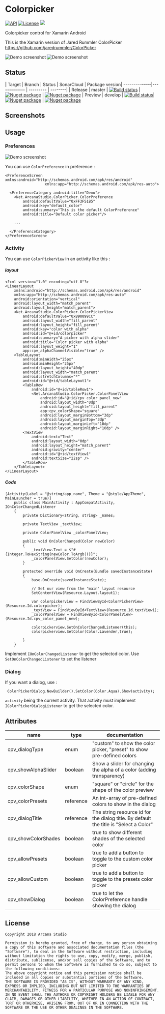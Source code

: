 # Colorpicker

<a target="_blank" href="https://developer.android.com/about/versions/marshmallow/android-6.0"><img src="https://img.shields.io/badge/API-23%2B%20(6.0)-brightgreen.svg" alt="API" /></a>
<a target="_blank" href="https://opensource.org/licenses/MIT"><img src="https://img.shields.io/badge/license-MIT-blue.svg" alt="License" /></a>
<a target="_blank" href="https://twitter.com/guruumeditation"><img src="https://img.shields.io/twitter/follow/guruumeditation.svg?style=social" /></a>

Colorpicker control for Xamarin Android

This is the Xamarin version of Jared Rummler ColorPicker https://github.com/jaredrummler/ColorPicker

![Demo screenshot](ColorPickerDemo/Docs/Demo.gif) ![Demo screenshot](ColorPickerDemo/Docs/Demo2.gif)


## Status

| Target | Branch | Status | SonarCloud | Package version|
--------------|------------- | --------- | --------|
| Release | master | <a target="_blank" href="https://equinoxe.visualstudio.com/ColorPicker/_build/latest?definitionId=27"><img src="https://equinoxe.visualstudio.com/ColorPicker/_apis/build/status/ColorPicker-Master" alt="Build status" /></a> | <a target="_blank" href="https://sonarcloud.io/dashboard?id=75453910be17a48308232718dee64abe956d46c8"><img src="https://sonarcloud.io/api/project_badges/measure?project=75453910be17a48308232718dee64abe956d46c8&metric=alert_status" alt="Nuget package" /></a> | <a target="_blank" href="https://www.nuget.org/packages/Net.ArcanaStudio.ColorPicker/"><img src="https://img.shields.io/nuget/v/Net.ArcanaStudio.ColorPicker.svg" alt="Nuget package" /></a>
| Preview | develop | <a target="_blank" href="https://equinoxe.visualstudio.com/ColorPicker/_build/latest?definitionId=25"><img src="https://equinoxe.visualstudio.com/ColorPicker/_apis/build/status/ColorPicker-Develop" alt="Build status" /></a>| <a target="_blank" href="https://sonarcloud.io/dashboard?id=75453910be17a48308232718dee64abe956d46c8"><img src="https://sonarcloud.io/api/project_badges/measure?project=75453910be17a48308232718dee64abe956d46c8&metric=alert_status" alt="Nuget package" /></a> | <a target="_blank" href="https://www.nuget.org/packages/Net.ArcanaStudio.ColorPicker/"><img src="https://img.shields.io/nuget/vpre/Net.ArcanaStudio.ColorPicker.svg" alt="Nuget package"/></a>

## Screenshots

## Usage
### Preferences

![Demo screenshot](ColorPickerDemo/Docs/ActivityDemo.png)

You can use `ColorPreference` in preference :
```
<PreferenceScreen xmlns:android="http://schemas.android.com/apk/res/android"
                  xmlns:app="http://schemas.android.com/apk/res-auto">

  <PreferenceCategory android:title="Demo">
    <Net.ArcanaStudio.ColorPicker.ColorPreference
        android:defaultValue="0xFF3F51B5"
        android:key="default_color"
        android:summary="This is the default ColorPreference"
        android:title="Default color picker"/>

	...

  </PreferenceCategory>
</PreferenceScreen>
```
### Activity


You can use `ColorPickerView` in an activity like this :

##### layout

```
<?xml version="1.0" encoding="utf-8"?>
<LinearLayout
	xmlns:android="http://schemas.android.com/apk/res/android"
	xmlns:app="http://schemas.android.com/apk/res-auto"
	android:orientation="vertical"
	android:layout_width="match_parent"
	android:layout_height="match_parent">
	<Net.ArcanaStudio.ColorPicker.ColorPickerView
		android:defaultValue="0x890099CC"
		android:layout_width="fill_parent"
		android:layout_height="fill_parent"
		android:key="color_with_alpha"
		android:id="@+id/colorpicker"
		android:summary="A picker with alpha slider"
		android:title="Color picker with alpha"
		android:layout_weight="1"
		app:cpv_alphaChannelVisible="true" />
	<TableLayout
		android:minWidth="25px"
		android:minHeight="25px"
		android:layout_height="40dp"
		android:layout_width="match_parent"
		android:stretchColumns="*"
		android:id="@+id/tableLayout1">
		<TableRow
			android:id="@+id/tableRow1">
			<Net.ArcanaStudio.ColorPicker.ColorPanelView
				android:id="@+id/cpv_color_panel_new"
				android:layout_width="0dp"
				android:layout_height="fill_parent"
				app:cpv_colorShape="square"
				android:layout_marginBottom="3dp"
				android:layout_marginTop="3dp"
				android:layout_marginLeft="10dp"
				android:layout_marginRight="10dp" />
		<TextView
			android:text="Text"
			android:layout_width="0dp"
			android:layout_height="match_parent"
			android:gravity="center"
			android:id="@+id/textView1"
			android:textSize="22sp" />
		</TableRow>
	</TableLayout>
</LinearLayout>
```
##### Code

```
[Activity(Label = "@string/app_name", Theme = "@style/AppTheme", MainLauncher = true)]
    public class MainActivity : AppCompatActivity, IOnColorChangedListener
    {
        private Dictionary<string, string> _names;

        private TextView _textView;

        private ColorPanelView _colorPanelView;

        public void OnColorChanged(Color newColor)
        {
            _textView.Text = $"#{Integer.ToHexString(newColor.ToArgb())}";
            _colorPanelView.SetColor(newColor);
        }

        protected override void OnCreate(Bundle savedInstanceState)
        {
            base.OnCreate(savedInstanceState);

            // Set our view from the "main" layout resource
            SetContentView(Resource.Layout.layout1);

            var colorpickerview = FindViewById<ColorPickerView>(Resource.Id.colorpicker);
            _textView = FindViewById<TextView>(Resource.Id.textView1);
            _colorPanelView = FindViewById<ColorPanelView>(Resource.Id.cpv_color_panel_new);

            colorpickerview.SetOnColorChangedListener(this);
            colorpickerview.SetColor(Color.Lavender,true);

        }
    }
```

Implement `IOnColorChangedListener` to get the selectod color. Use `SetOnColorChangedListener` to set the listener


### Dialog

If you want a dialog, use :
```
 ColorPickerDialog.NewBuilder().SetColor(Color.Aqua).Show(activity);
```

`activity` being the current activity. That activity must implement `IColorPickerDialogListener` to get the selected color.

## Attributes

| name                | type      | documentation                                                                         |
|---------------------|-----------|---------------------------------------------------------------------------------------|
| cpv_dialogType      | enum      | "custom" to show the color picker, "preset" to show pre-defined colors                |
| cpv_showAlphaSlider | boolean   | Show a slider for changing the alpha of a color (adding transparency)                 |
| cpv_colorShape      | enum      | "square" or "circle" for the shape of the color preview                               |
| cpv_colorPresets    | reference | An int-array of pre-defined colors to show in the dialog                              |
| cpv_dialogTitle     | reference | The string resource id for the dialog title. By default the title is "Select a Color" |
| cpv_showColorShades | boolean   | true to show different shades of the selected color                                   |
| cpv_allowPresets    | boolean   | true to add a button to toggle to the custom color picker                             |
| cpv_allowCustom     | boolean   | true to add a button to toggle to the presets color picker                            |
| cpv_showDialog      | boolean   | true to let the ColorPreference handle showing the dialog                             |

## License

```
Copyright 2018 Arcana Studio

Permission is hereby granted, free of charge, to any person obtaining a copy of this software and associated documentation files (the "Software"), to deal in the Software without restriction, including without limitation the rights to use, copy, modify, merge, publish, distribute, sublicense, and/or sell copies of the Software, and to permit persons to whom the Software is furnished to do so, subject to the following conditions:
The above copyright notice and this permission notice shall be included in all copies or substantial portions of the Software.
THE SOFTWARE IS PROVIDED "AS IS", WITHOUT WARRANTY OF ANY KIND, EXPRESS OR IMPLIED, INCLUDING BUT NOT LIMITED TO THE WARRANTIES OF MERCHANTABILITY, FITNESS FOR A PARTICULAR PURPOSE AND NONINFRINGEMENT. IN NO EVENT SHALL THE AUTHORS OR COPYRIGHT HOLDERS BE LIABLE FOR ANY CLAIM, DAMAGES OR OTHER LIABILITY, WHETHER IN AN ACTION OF CONTRACT, TORT OR OTHERWISE, ARISING FROM, OUT OF OR IN CONNECTION WITH THE SOFTWARE OR THE USE OR OTHER DEALINGS IN THE SOFTWARE.
```

